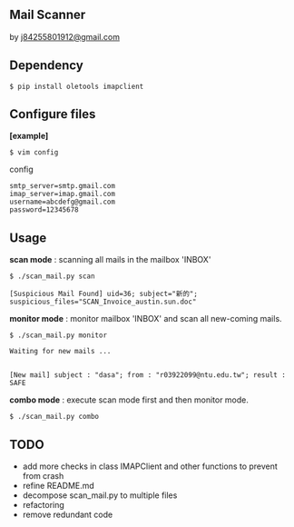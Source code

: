 Mail Scanner
-------------------
by j84255801912@gmail.com

## Dependency
```bsh
$ pip install oletools imapclient
```

## Configure files
**[example]**
```bsh
$ vim config
```

config
```config
smtp_server=smtp.gmail.com
imap_server=imap.gmail.com
username=abcdefg@gmail.com
password=12345678
```

## Usage
**scan mode** : scanning all mails in the mailbox 'INBOX'
```bsh
$ ./scan_mail.py scan

[Suspicious Mail Found] uid=36; subject="新的"; suspicious_files="SCAN_Invoice_austin.sun.doc"
```
**monitor mode** : monitor mailbox 'INBOX' and scan all new-coming mails.
```bsh
$ ./scan_mail.py monitor

Waiting for new mails ...


[New mail] subject : "dasa"; from : "r03922099@ntu.edu.tw"; result : SAFE
```
**combo mode** : execute scan mode first and then monitor mode.
```bsh
$ ./scan_mail.py combo
```

## TODO
* add more checks in class IMAPClient and other functions to prevent from crash
* refine README.md
* decompose scan_mail.py to multiple files
* refactoring
* remove redundant code
